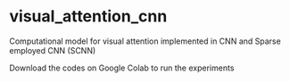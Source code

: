# visual_attention_cnn
Computational model for visual attention implemented in CNN and Sparse employed CNN (SCNN)

Download the codes on Google Colab to run the experiments
